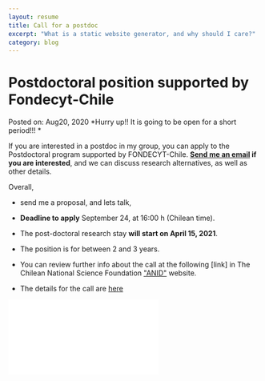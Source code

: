 ```yaml
---
layout: resume
title: Call for a postdoc
excerpt: "What is a static website generator, and why should I care?"
category: blog
---
```


# Postdoctoral position supported by Fondecyt-Chile
Posted on: Aug20, 2020
*Hurry up!! It is going to be open for a short period!!! *

If you are interested in a postdoc in my group, you can apply to the Postdoctoral program supported by FONDECYT-Chile. **[Send me an email](mailto:cseljatib@gmail.com) if you are interested**, and we can discuss research alternatives, as well as other details.

Overall, 
* send me a proposal, and lets talk, 
* **Deadline to apply** September 24, at 16:00 h (Chilean time).
* The post-doctoral research stay **will start on April 15, 2021**.
* The position is for between 2 and 3 years.

* You can review further info about the call at the following [link] in The Chilean National Science Foundation ["ANID"](https://www.anid.cl) website. 
* The details for the call are [here](https://s3.amazonaws.com/documentos.anid.cl/fondecyt/2021/postdoctorado/BasesConcursoPostdoctorado2021.pdf)



![](images/flyerPostdocFondecyt.pdf)
